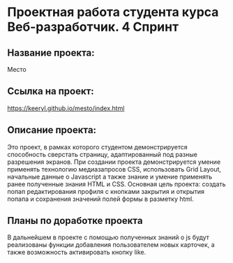 
# Проектная работа студента курса Веб-разработчик. 4 Спринт

## Название проекта:

Место

## Ссылка на проект:

https://keeryl.github.io/mesto/index.html

##  Описание проекта:

Это проект, в рамках которого студентом демонстрируется способность сверстать страницу, адаптированный под разные разрешения экранов. При создании проекта демонстрируется умение применять технологию медиазапросов CSS, использовать Grid Layout, начальные данные о Javascript а также знание и умение применять ранее полученные знания HTML и CSS. Основная цель проекта: создать попап редактирования профиля с кнопками закрытия и открытия попапа и сохранения значений полей формы в разметку html.

## Планы по доработке проекта

В дальнейшем в проекте с помощью полученных знаний о js будут реализованы функции добавления пользователем новых карточек, а также возможность активировать кнопку like.

